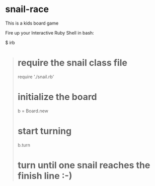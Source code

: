 # snail-race
This is a kids board game

Fire up your Interactive Ruby Shell in bash:

$ irb
> # require the snail class file
> require './snail.rb'
> # initialize the board
> b = Board.new
> # start turning
> b.turn
> # turn until one snail reaches the finish line :-)


